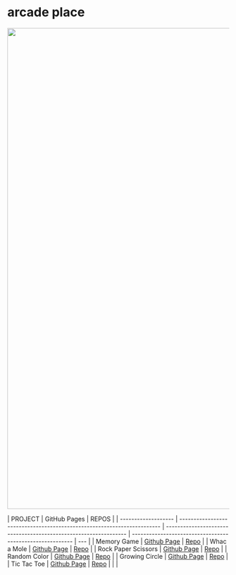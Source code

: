 # arcade place

<img width="1092" src="https://user-images.githubusercontent.com/112553001/228508629-a36fc709-a21c-477a-8bb5-a6d5e8bb1da5.jpg" alt="">

| PROJECT             | GitHub Pages                                                            | REPOS                                                            |
| ------------------- | ----------------------------------------------------------------------- | ---------------------------------------------------------------- | --------------------------------------------------------- | --- |
| Memory Game         | [Github Page](https://martscastrillo.github.io/memory-js/)              | [Repo](https://github.com/martscastrillo/memory-js)              |
| Whac a Mole         | [Github Page](https://martscastrillo.github.io/whac_a_mole_js/)         | [Repo](https://github.com/martscastrillo/whac_a_mole_js)         |
| Rock Paper Scissors | [Github Page](https://martscastrillo.github.io/rock-paper-scissors-js/) | [Repo](https://github.com/martscastrillo/rock-paper-scissors-js) |
| Random Color        | [Github Page](https://martscastrillo.github.io/random-color_js/)        | [Repo](https://github.com/martscastrillo/random-color_js)        |
| Growing Circle      | [Github Page](https://martscastrillo.github.io/growing_circle_js/)      | [Repo](https://github.com/martscastrillo/growing_circle_js)      |
| Tic Tac Toe         | [Github Page](https://martscastrillo.github.io/tic-tac-toe-js/)         | [Repo](https://github.com/martscastrillo/tic-tac-toe-js)         |
| <!--                | Connect Four                                                            | [Github Page]()                                                  | [Repo](https://github.com/martscastrillo/connect_four_js) | --> |
